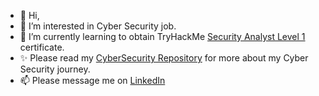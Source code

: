 - 👋 Hi,
- 👀 I’m interested in Cyber Security job.
- 🌱 I’m currently learning to obtain TryHackMe [Security Analyst Level 1](https://tryhackme.com/certification/security-analyst-level-1) certificate.
- ✨ Please read my [CyberSecurity Repository](https://github.com/CheeZee22/cybersecurity-portfolio) for more about my Cyber Security journey.
- 📫 Please message me on [LinkedIn](https://www.linkedin.com/in/chihiro-tatsukawa-1973371b1/)

<!---
CheeZee22/CheeZee22 is a ✨ special ✨ repository because its `README.md` (this file) appears on your GitHub profile.
You can click the Preview link to take a look at your changes.
--->
